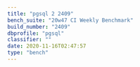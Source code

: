```yaml
---
title: "pgsql 2 2409"
bench_suite: "20w47 CI Weekly Benchmark"
build_number: "2409"
dbprofile: "pgsql"
classifier: ""
date: 2020-11-16T02:47:57
type: "bench"
---
```

